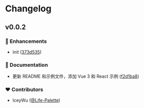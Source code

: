 # Changelog


## v0.0.2


### 🚀 Enhancements

- Init ([373d535](https://github.com/live-photo/commit/373d535))

### 📖 Documentation

- 更新 README 和示例文件，添加 Vue 3 和 React 示例 ([f2d1ba8](https://github.com/live-photo/commit/f2d1ba8))

### ❤️ Contributors

- IceyWu ([@Life-Palette](http://github.com/Life-Palette))

